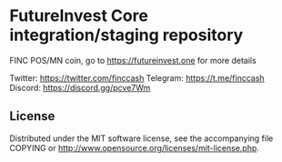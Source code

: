 FutureInvest Core integration/staging repository
============================================

FINC POS/MN coin, go to https://futureinvest.one for more details

Twitter:  https://twitter.com/finccash
Telegram: https://t.me/finccash
Discord:  https://discord.gg/pcve7Wm


License
-------
Distributed under the MIT software license, see the accompanying file COPYING or http://www.opensource.org/licenses/mit-license.php.
